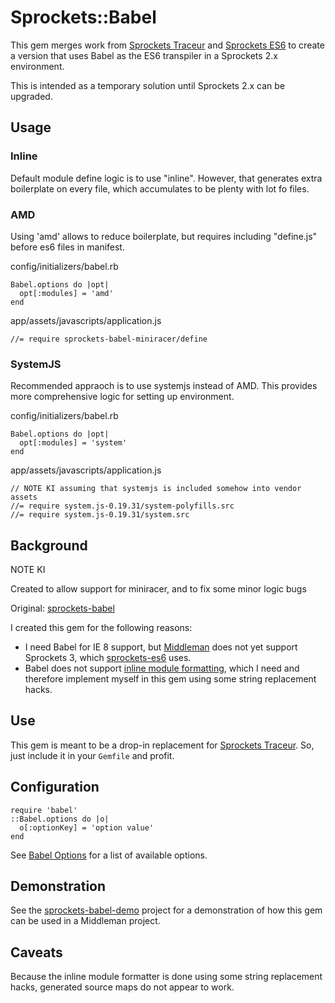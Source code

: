 # Sprockets::Babel

This gem merges work from [Sprockets Traceur](https://github.com/gunpowderlabs/sprockets-traceur)
and [Sprockets ES6](https://github.com/josh/sprockets-es6) to create a version that uses Babel as
the ES6 transpiler in a Sprockets 2.x environment.

This is intended as a temporary solution until Sprockets 2.x can be upgraded.

## Usage

### Inline
Default module define logic is to use "inline". However, that generates extra boilerplate on every file,
which accumulates to be plenty with lot fo files.

### AMD

Using 'amd' allows to reduce boilerplate, but requires including "define.js" before es6 files in manifest.

config/initializers/babel.rb
```
Babel.options do |opt|
  opt[:modules] = 'amd'
end
```

app/assets/javascripts/application.js
```
//= require sprockets-babel-miniracer/define
```

### SystemJS

Recommended appraoch is to use systemjs instead of AMD. This provides more comprehensive logic for
setting up environment.

config/initializers/babel.rb
```
Babel.options do |opt|
  opt[:modules] = 'system'
end
```

app/assets/javascripts/application.js
```
// NOTE KI assuming that systemjs is included somehow into vendor assets
//= require system.js-0.19.31/system-polyfills.src
//= require system.js-0.19.31/system.src
```


## Background

NOTE KI

Created to allow support for miniracer, and to fix some minor logic bugs

Original: [sprockets-babel](70mainstreet/sprockets-babel)

I created this gem for the following reasons:

* I need Babel for IE 8 support, but
  [Middleman](https://github.com/middleman/middleman-sprockets/issues/77)
  does not yet support Sprockets 3, which [sprockets-es6](https://github.com/josh/sprockets-es6)
  uses.
* Babel does not support [inline module formatting](https://github.com/babel/babel/issues/495),
  which I need and therefore implement myself in this gem using some string replacement hacks.

## Use

This gem is meant to be a drop-in replacement for
[Sprockets Traceur](https://github.com/gunpowderlabs/sprockets-traceur). So, just include it in your
`Gemfile` and profit.

## Configuration

```
require 'babel'
::Babel.options do |o|
  o[:optionKey] = 'option value'
end
```

See [Babel Options](https://babeljs.io/docs/usage/options/) for a list of available options.

## Demonstration

See the [sprockets-babel-demo](https://github.com/70mainstreet/sprockets-babel-demo) project for a
demonstration of how this gem can be used in a Middleman project.

## Caveats

Because the inline module formatter is done using some string replacement hacks, generated source
maps do not appear to work.
